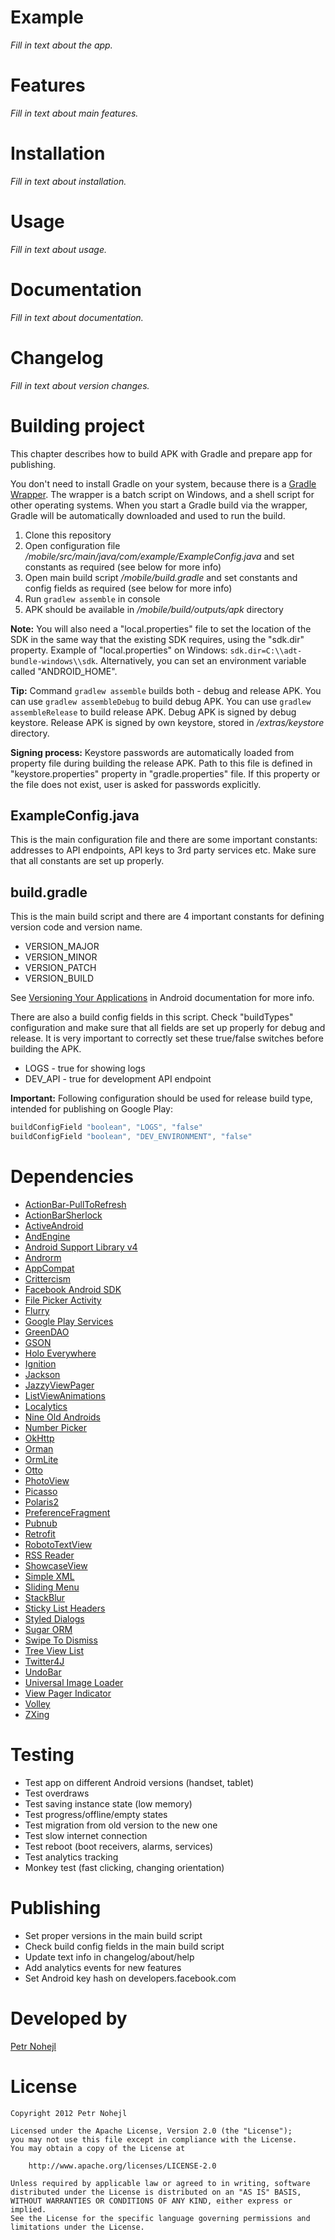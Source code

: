 Example
=======

*Fill in text about the app.*


Features
========

*Fill in text about main features.*


Installation
============

*Fill in text about installation.*


Usage
=====

*Fill in text about usage.*


Documentation
=============

*Fill in text about documentation.*


Changelog
=========

*Fill in text about version changes.*


Building project
================

This chapter describes how to build APK with Gradle and prepare app for publishing.

You don't need to install Gradle on your system, because there is a [Gradle Wrapper](http://www.gradle.org/docs/current/userguide/gradle_wrapper.html). The wrapper is a batch script on Windows, and a shell script for other operating systems. When you start a Gradle build via the wrapper, Gradle will be automatically downloaded and used to run the build.

1. Clone this repository
2. Open configuration file _/mobile/src/main/java/com/example/ExampleConfig.java_ and set constants as required (see below for more info)
3. Open main build script _/mobile/build.gradle_ and set constants and config fields as required (see below for more info)
4. Run `gradlew assemble` in console
5. APK should be available in _/mobile/build/outputs/apk_ directory

**Note:** You will also need a "local.properties" file to set the location of the SDK in the same way that the existing SDK requires, using the "sdk.dir" property. Example of "local.properties" on Windows: `sdk.dir=C:\\adt-bundle-windows\\sdk`. Alternatively, you can set an environment variable called "ANDROID\_HOME".

**Tip:** Command `gradlew assemble` builds both - debug and release APK. You can use `gradlew assembleDebug` to build debug APK. You can use `gradlew assembleRelease` to build release APK. Debug APK is signed by debug keystore. Release APK is signed by own keystore, stored in _/extras/keystore_ directory.

**Signing process:** Keystore passwords are automatically loaded from property file during building the release APK. Path to this file is defined in "keystore.properties" property in "gradle.properties" file. If this property or the file does not exist, user is asked for passwords explicitly.


ExampleConfig.java
------------------

This is the main configuration file and there are some important constants: addresses to API endpoints, API keys to 3rd party services etc. Make sure that all constants are set up properly.


build.gradle
------------

This is the main build script and there are 4 important constants for defining version code and version name.

* VERSION\_MAJOR
* VERSION\_MINOR
* VERSION\_PATCH
* VERSION\_BUILD

See [Versioning Your Applications](http://developer.android.com/tools/publishing/versioning.html#appversioning) in Android documentation for more info.

There are also a build config fields in this script. Check "buildTypes" configuration and make sure that all fields are set up properly for debug and release. It is very important to correctly set these true/false switches before building the APK.

* LOGS - true for showing logs
* DEV\_API - true for development API endpoint

**Important:** Following configuration should be used for release build type, intended for publishing on Google Play:

```groovy
buildConfigField "boolean", "LOGS", "false"
buildConfigField "boolean", "DEV_ENVIRONMENT", "false"
``` 


Dependencies
============

* [ActionBar-PullToRefresh](https://github.com/chrisbanes/ActionBar-PullToRefresh)
* [ActionBarSherlock](http://actionbarsherlock.com/)
* [ActiveAndroid](http://www.activeandroid.com/)
* [AndEngine](http://www.andengine.org/)
* [Android Support Library v4](http://developer.android.com/tools/extras/support-library.html)
* [Androrm](http://www.androrm.com/)
* [AppCompat](https://developer.android.com/reference/android/support/v7/appcompat/package-summary.html)
* [Crittercism](http://www.crittercism.com)
* [Facebook Android SDK](https://github.com/facebook/facebook-android-sdk)
* [File Picker Activity](https://github.com/Kaloer/Android-File-Picker-Activity)
* [Flurry](http://www.flurry.com/)
* [Google Play Services](http://developer.android.com/google/play-services/index.html)
* [GreenDAO](http://greendao-orm.com/)
* [GSON](http://code.google.com/p/google-gson/)
* [Holo Everywhere](https://github.com/Prototik/HoloEverywhere)
* [Ignition](https://github.com/kaeppler/ignition)
* [Jackson](http://jackson.codehaus.org/)
* [JazzyViewPager](https://github.com/jfeinstein10/JazzyViewPager)
* [ListViewAnimations](https://github.com/nhaarman/ListViewAnimations)
* [Localytics](http://www.localytics.com/)
* [Nine Old Androids](https://github.com/JakeWharton/NineOldAndroids)
* [Number Picker](https://github.com/novak/numpicker-demo)
* [OkHttp](https://github.com/square/okhttp)
* [Orman](https://github.com/ahmetalpbalkan/orman)
* [OrmLite](http://ormlite.com/)
* [Otto](https://github.com/square/otto)
* [PhotoView](https://github.com/chrisbanes/PhotoView)
* [Picasso](https://github.com/square/picasso)
* [Polaris2](https://github.com/cyrilmottier/Polaris2)
* [PreferenceFragment](https://github.com/kolavar/android-support-v4-preferencefragment)
* [Pubnub](https://github.com/pubnub/java/tree/master/android)
* [Retrofit](https://github.com/square/retrofit)
* [RobotoTextView](https://github.com/johnkil/Android-RobotoTextView)
* [RSS Reader](https://github.com/matshofman/Android-RSS-Reader-Library)
* [ShowcaseView](https://github.com/Espiandev/ShowcaseView)
* [Simple XML](http://simple.sourceforge.net/)
* [Sliding Menu](https://github.com/jfeinstein10/SlidingMenu)
* [StackBlur](https://github.com/kikoso/android-stackblur)
* [Sticky List Headers](https://github.com/emilsjolander/StickyListHeaders)
* [Styled Dialogs](https://github.com/inmite/android-styled-dialogs)
* [Sugar ORM](http://satyan.github.com/sugar/index.html)
* [Swipe To Dismiss](https://github.com/JakeWharton/SwipeToDismissNOA)
* [Tree View List](https://github.com/Polidea/tree-view-list-android)
* [Twitter4J](http://twitter4j.org/en/)
* [UndoBar](https://github.com/soarcn/UndoBar)
* [Universal Image Loader](https://github.com/nostra13/Android-Universal-Image-Loader)
* [View Pager Indicator](https://github.com/JakeWharton/Android-ViewPagerIndicator)
* [Volley](https://android.googlesource.com/platform/frameworks/volley/)
* [ZXing](http://code.google.com/p/zxing/)


Testing
=======

* Test app on different Android versions (handset, tablet)
* Test overdraws
* Test saving instance state (low memory)
* Test progress/offline/empty states
* Test migration from old version to the new one
* Test slow internet connection
* Test reboot (boot receivers, alarms, services)
* Test analytics tracking
* Monkey test (fast clicking, changing orientation)


Publishing
==========

* Set proper versions in the main build script
* Check build config fields in the main build script
* Update text info in changelog/about/help
* Add analytics events for new features
* Set Android key hash on developers.facebook.com


Developed by
============

[Petr Nohejl](http://petrnohejl.cz)


License
=======

    Copyright 2012 Petr Nohejl

    Licensed under the Apache License, Version 2.0 (the "License");
    you may not use this file except in compliance with the License.
    You may obtain a copy of the License at

        http://www.apache.org/licenses/LICENSE-2.0

    Unless required by applicable law or agreed to in writing, software
    distributed under the License is distributed on an "AS IS" BASIS,
    WITHOUT WARRANTIES OR CONDITIONS OF ANY KIND, either express or implied.
    See the License for the specific language governing permissions and
    limitations under the License.
